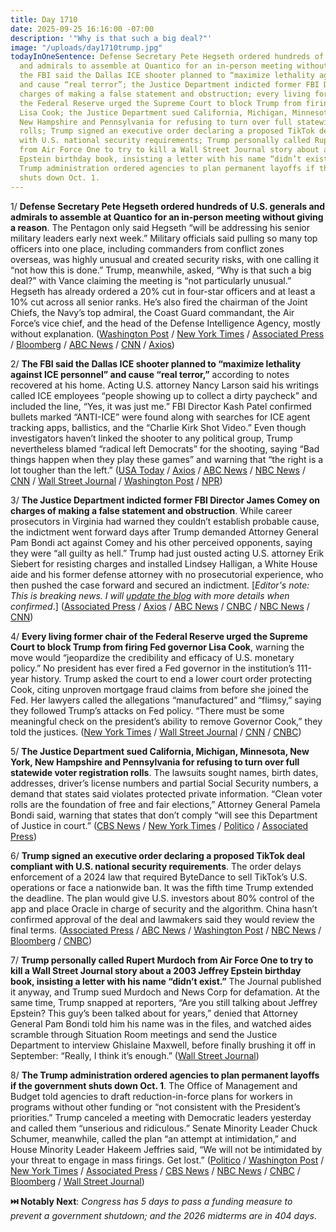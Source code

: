 ```yaml
---
title: Day 1710
date: 2025-09-25 16:16:00 -07:00
description: '"Why is that such a big deal?"'
image: "/uploads/day1710trump.jpg"
todayInOneSentence: Defense Secretary Pete Hegseth ordered hundreds of U.S. generals
  and admirals to assemble at Quantico for an in-person meeting without giving a reason;
  the FBI said the Dallas ICE shooter planned to “maximize lethality against ICE personnel”
  and cause “real terror”; the Justice Department indicted former FBI Director James Comey on
  charges of making a false statement and obstruction; every living former chair of
  the Federal Reserve urged the Supreme Court to block Trump from firing Fed governor
  Lisa Cook; the Justice Department sued California, Michigan, Minnesota, New York,
  New Hampshire and Pennsylvania for refusing to turn over full statewide voter registration
  rolls; Trump signed an executive order declaring a proposed TikTok deal compliant
  with U.S. national security requirements; Trump personally called Rupert Murdoch
  from Air Force One to try to kill a Wall Street Journal story about a 2003 Jeffrey
  Epstein birthday book, insisting a letter with his name “didn’t exist”; and the
  Trump administration ordered agencies to plan permanent layoffs if the government
  shuts down Oct. 1.
---
```


1/ **Defense Secretary Pete Hegseth ordered hundreds of U.S. generals and admirals to assemble at Quantico for an in-person meeting without giving a reason**. The Pentagon only said Hegseth “will be addressing his senior military leaders early next week.” Military officials said pulling so many top officers into one place, including commanders from conflict zones overseas, was highly unusual and created security risks, with one calling it “not how this is done.” Trump, meanwhile, asked, “Why is that such a big deal?” with Vance claiming the meeting is “not particularly unusual.” Hegseth has already ordered a 20% cut in four-star officers and at least a 10% cut across all senior ranks. He’s also fired the chairman of the Joint Chiefs, the Navy’s top admiral, the Coast Guard commandant, the Air Force’s vice chief, and the head of the Defense Intelligence Agency, mostly without explanation. ([Washington Post](https://www.washingtonpost.com/national-security/2025/09/25/hegseth-generals-quantico-meeting/) / [New York Times](https://www.nytimes.com/2025/09/25/us/politics/hegseth-generals-admirals-summoned.html) / [Associated Press](https://apnews.com/article/pentagon-hegseth-meeting-military-commanders-4ceb8026bff7c652b08c08e8afb1df99) / [Bloomberg](https://www.bloomberg.com/news/articles/2025-09-25/hegseth-summons-top-military-officers-to-a-gathering-next-week) / [ABC News](https://abcnews.go.com/Politics/hegseth-calls-rare-meeting-large-number-generals-admirals/story?id=125935650) / [CNN](https://www.cnn.com/2025/09/25/politics/hegseth-generals-surprise-meeting) / [Axios](https://www.axios.com/2025/09/25/pentagon-hegseth-generals-virginia-meeting))

2/ **The FBI said the Dallas ICE shooter planned to “maximize lethality against ICE personnel” and cause “real terror,”** according to notes recovered at his home. Acting U.S. attorney Nancy Larson said his writings called ICE employees “people showing up to collect a dirty paycheck” and included the line, “Yes, it was just me.” FBI Director Kash Patel confirmed bullets marked “ANTI-ICE” were found along with searches for ICE agent tracking apps, ballistics, and the “Charlie Kirk Shot Video.” Even though investigators haven’t linked the shooter to any political group, Trump nevertheless blamed “radical left Democrats” for the shooting, saying “Bad things happen when they play these games” and warning that “the right is a lot tougher than the left.” ([USA Today](https://www.usatoday.com/story/news/politics/2025/09/25/trump-left-violence-ice/86347486007/) / [Axios](https://www.axios.com/2025/09/25/trump-warns-democrats-dallas-ice-shooting) / [ABC News](https://abcnews.go.com/US/ice-facilities-higher-alert-after-deadly-dallas-shooting/story?id=125918125) / [NBC News](https://www.nbcnews.com/news/us-news/investigators-seize-dallas-ice-shooters-devices-rcna233708) / [CNN](https://www.cnn.com/2025/09/25/us/wwk-dallas-ice-facility-shooting) / [Wall Street Journal](https://www.wsj.com/us-news/dallas-texas-ice-shooting-joshua-jahn-94350a97) / [Washington Post](https://www.washingtonpost.com/nation/2025/09/25/joshua-jahn-texas-ice-dallas-shooting-suspect/) / [NPR](https://www.npr.org/2025/09/25/nx-s1-5553470/latest-updates-dallas-ice-shooting))

3/ **The Justice Department indicted former FBI Director James Comey on charges of making a false statement and obstruction**. While career prosecutors in Virginia had warned they couldn’t establish probable cause, the indictment went forward days after Trump demanded Attorney General Pam Bondi act against Comey and his other perceived opponents, saying they were “all guilty as hell.” Trump had just ousted acting U.S. attorney Erik Siebert for resisting charges and installed Lindsey Halligan, a White House aide and his former defense attorney with no prosecutorial experience, who then pushed the case forward and secured an indictment. \[*Editor's note: This is breaking news. I will [update the blog](https://whatthefuckjusthappenedtoday.com/2025/09/25/day-1710/) with more details when confirmed*.\] ([Associated Press](https://apnews.com/live/donald-trump-news-updates-9-25-2025) / [Axios](https://www.axios.com/2025/09/25/james-comey-indicted-trump-administration) / [ABC News](https://abcnews.go.com/US/former-fbi-director-james-comey-indicted-days-after/story?id=125935658) / [CNBC](https://www.cnbc.com/2025/09/25/james-comey-indicted-fbi-trump.html) / [NBC News](https://www.nbcnews.com/politics/justice-department/justice-department-charges-james-comey-lying-congress-rcna233581) / [CNN](https://www.cnn.com/2025/09/25/politics/james-comey-justice-department-trump-bondi-perjury-virginia))

4/ **Every living former chair of the Federal Reserve urged the Supreme Court to block Trump from firing Fed governor Lisa Cook**, warning the move would “jeopardize the credibility and efficacy of U.S. monetary policy.” No president has ever fired a Fed governor in the institution’s 111-year history. Trump asked the court to end a lower court order protecting Cook, citing unproven mortgage fraud claims from before she joined the Fed. Her lawyers called the allegations “manufactured” and “flimsy,” saying they followed Trump’s attacks on Fed policy. “There must be some meaningful check on the president’s ability to remove Governor Cook,” they told the justices. ([New York Times](https://www.nytimes.com/2025/09/25/us/politics/supreme-court-lisa-cook-secretaries.html) / [Wall Street Journal](https://www.wsj.com/livecoverage/stock-market-today-dow-sp-500-nasdaq-09-25-2025/card/all-living-former-fed-chairs-sign-brief-urging-supreme-court-to-protect-fed-independence-qMvFxgbkJMeNweJM931U) / [CNN](https://www.cnn.com/2025/09/25/economy/fed-chairs-treasury-secretaries-lisa-cook) / [CNBC](https://www.cnbc.com/2025/09/25/federal-reserve-lisa-cook-trump-scotus.html))

5/ **The Justice Department sued California, Michigan, Minnesota, New York, New Hampshire and Pennsylvania for refusing to turn over full statewide voter registration rolls**. The lawsuits sought names, birth dates, addresses, driver’s license numbers and partial Social Security numbers, a demand that states said violates protected private information. “Clean voter rolls are the foundation of free and fair elections,” Attorney General Pamela Bondi said, warning that states that don’t comply “will see this Department of Justice in court.” ([CBS News](https://www.cbsnews.com/news/justice-department-lawsuit-6-states-voter-registration/) / [New York Times](https://www.nytimes.com/2025/09/25/us/politics/doj-lawsuit-voter-data-trump.html) / [Politico](https://www.politico.com/news/2025/09/25/department-of-justice-voting-rolls-data-00581182) / [Associated Press](https://apnews.com/article/justice-department-voter-rolls-lawsuit-fa2f01412e71f693a33357f608b931d2))

6/ **Trump signed an executive order declaring a proposed TikTok deal compliant with U.S. national security requirements**. The order delays enforcement of a 2024 law that required ByteDance to sell TikTok’s U.S. operations or face a nationwide ban. It was the fifth time Trump extended the deadline. The plan would give U.S. investors about 80% control of the app and place Oracle in charge of security and the algorithm. China hasn’t confirmed approval of the deal and lawmakers said they would review the final terms. ([Associated Press](https://apnews.com/article/trump-tiktok-china-framework-deal-fff6094ef7012840ec726fcf2cb68aef) / [ABC News](https://abcnews.go.com/Business/trump-announces-deal-hand-tiktok-us-investors/story?id=125924104) / [Washington Post](https://www.washingtonpost.com/technology/2025/09/25/trump-order-tiktok-deal/) / [NBC News](https://www.nbcnews.com/tech/tech-news/trump-signs-executive-order-tiktok-deal-know-rcna233518) / [Bloomberg](https://www.bloomberg.com/news/articles/2025-09-25/trump-signs-tiktok-order-with-us-app-s-value-put-at-14-billion) / [CNBC](https://www.cnbc.com/2025/09/25/trump-approves-tiktok-deal-through-executive-order.html))

7/ **Trump personally called Rupert Murdoch from Air Force One to try to kill a Wall Street Journal story about a 2003 Jeffrey Epstein birthday book, insisting a letter with his name “didn’t exist.”** The Journal published it anyway, and Trump sued Murdoch and News Corp for defamation. At the same time, Trump snapped at reporters, “Are you still talking about Jeffrey Epstein? This guy’s been talked about for years,” denied that Attorney General Pam Bondi told him his name was in the files, and watched aides scramble through Situation Room meetings and send the Justice Department to interview Ghislaine Maxwell, before finally brushing it off in September: “Really, I think it’s enough.” ([Wall Street Journal](https://www.wsj.com/politics/policy/trump-epstein-white-house-response-8be88051))

8/ **The Trump administration ordered agencies to plan permanent layoffs if the government shuts down Oct. 1**. The Office of Management and Budget told agencies to draft reduction-in-force plans for workers in programs without other funding or “not consistent with the President’s priorities.” Trump canceled a meeting with Democratic leaders yesterday and called them “unserious and ridiculous.” Senate Minority Leader Chuck Schumer, meanwhile, called the plan “an attempt at intimidation,” and House Minority Leader Hakeem Jeffries said, “We will not be intimidated by your threat to engage in mass firings. Get lost.” ([Politico](https://www.politico.com/news/2025/09/24/white-house-firings-shutdown-00579909) / [Washington Post](https://www.washingtonpost.com/business/2025/09/25/government-shutdown-omb-firings-trump/) / [New York Times](https://www.nytimes.com/2025/09/25/us/politics/democrats-government-shutdown-layoffs-threats.html) / [Associated Press](https://apnews.com/article/donald-trump-congress-government-shutdown-99d4cafe53209f6dc6ae5562c2ac79d2) / [CBS News](https://www.cbsnews.com/news/white-house-trump-layoffs-omb-government-shutdown/) / [NBC News](https://www.nbcnews.com/politics/white-house/white-house-omb-memo-mass-firings-government-shutdown-congress-rcna233590) / [CNBC](https://www.cnbc.com/2025/09/25/trump-government-shutdown-layoffs-omb.html) / [Bloomberg](https://www.bloomberg.com/news/articles/2025-09-25/trump-layoff-threat-raises-shutdown-s-political-economic-stakes) / [Wall Street Journal](https://www.wsj.com/politics/policy/democrats-dig-in-on-shutdown-stance-after-white-house-threatens-to-fire-workers-3825a120))

**⏭️ Notably Next**: *Congress has 5 days to pass a funding measure to prevent a government shutdown; and the 2026 midterms are in 404 days*.